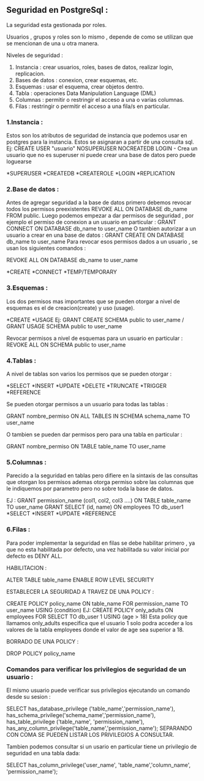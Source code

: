 ## Seguridad en PostgreSql :

La seguridad esta gestionada por roles.

Usuarios , grupos y roles son lo mismo , depende de como se utilizan que se mencionan de una u otra manera.

Niveles de seguridad :

1. Instancia : crear usuarios, roles, bases de datos, realizar login, replicacion.
2. Bases de datos : conexion, crear esquemas, etc.
3. Esquemas : usar el esquema, crear objetos dentro.
4. Tabla : operaciones Data Manipulation Language (DML)
5. Columnas : permitir o restringir el acceso a una o varias columnas.
6. Filas : restringir o permitir el acceso a una fila/s en particular.

### 1.Instancia :

Estos son los atributos de seguridad de instancia que podemos usar en postgres para la instancia.
Estos se asignaran a partir de una consulta sql.
Ej: CREATE USER "usuario" NOSUPERUSER NOCREATEDB LOGIN - Crea un usuario que no es superuser ni puede crear una
base de datos pero puede loguearse

*SUPERUSER
*CREATEDB
*CREATEROLE
*LOGIN
*REPLICATION

### 2.Base de datos :

Antes de agregar seguridad a la base de datos primero debemos revocar todos los permisos preexistentes
REVOKE ALL ON DATABASE db_name FROM public.
Luego podemos empezar a dar permisos de seguridad , por ejemplo el permiso de conexion a un usuario en particular :
GRANT CONNECT ON DATABASE db_name to user_name
O tambien autorizar a un usuario a crear en una base de datos :
GRANT CREATE ON DATABASE db_name to user_name
Para revocar esos permisos dados a un usuario , se usan los siguientes comandos :

REVOKE ALL ON DATABASE db_name to user_name

*CREATE
*CONNECT
*TEMP/TEMPORARY

### 3.Esquemas :

Los dos permisos mas importantes que se pueden otorgar a nivel de esquemas es el de creacion(create)
y uso (usage).

*CREATE
*USAGE
Ej: GRANT CREATE SCHEMA public to user_name / GRANT USAGE SCHEMA public to user_name

Revocar permisos a nivel de esquemas para un usuario en particular :
REVOKE ALL ON SCHEMA public to user_name

### 4.Tablas :

A nivel de tablas son varios los permisos que se pueden otorgar :

*SELECT
*INSERT
*UPDATE
*DELETE
*TRUNCATE
*TRIGGER
*REFERENCE

Se pueden otorgar permisos a un usuario para todas las tablas :

GRANT nombre_permiso ON ALL TABLES IN SCHEMA schema_name TO user_name

O tambien se pueden dar permisos pero para una tabla en particular :

GRANT nombre_permiso ON TABLE table_name TO user_name

### 5.Columnas :

Parecido a la seguridad en tablas pero difiere en la sintaxis de las consultas que otorgan los permisos
ademas otorga permiso sobre las columnas que le indiquemos por parametro pero no sobre toda la base de datos.

EJ :  GRANT permission_name (col1, col2, col3 ....) ON TABLE table_name TO user_name
GRANT SELECT (id, name) ON employees TO db_user1
*SELECT
*INSERT
*UPDATE
*REFERENCE

### 6.Filas :

Para poder implementar la seguridad en filas se debe habilitar primero , ya que no esta habilitada por defecto,
una vez habilitada su valor inicial por defecto es DENY ALL.

HABILITACION :

ALTER TABLE table_name ENABLE ROW LEVEL SECURITY 

ESTABLECER LA SEGURIDAD A TRAVEZ DE UNA POLICY :

CREATE POLICY policy_name ON table_name FOR permission_name TO user_name USING (condition)
EJ: CREATE POLICY only_adults ON employees FOR SELECT TO db_user 1 USING (age > 18)
Esta policy que llamamos only_adults  especifica que el usuario 1 solo podra acceder a los valores de la tabla
employees donde el valor de age sea superior a 18.

BORRADO DE UNA POLICY :

DROP POLICY policy_name





### Comandos para verificar los privilegios de seguridad de un usuario :

El mismo usuario puede verificar sus privilegios ejecutando un comando desde su sesion :

SELECT 
has_database_privilege ('table_name','permission_name'), 
has_schema_privilege('schema_name','permission_name'),
has_table_privilege ('table_name', 'permission_name'),
has_any_column_privilege('table_name','permission_name'); 
SEPARANDO CON COMA SE PUEDEN LISTAR LOS PRIVILEGIOS 
 A CONSULTAR. 

Tambien podemos consultar si un usario en particular tiene un privilegio de seguridad en una tabla dada:

SELECT has_column_privilege('user_name', 'table_name','column_name', 'permission_name');

